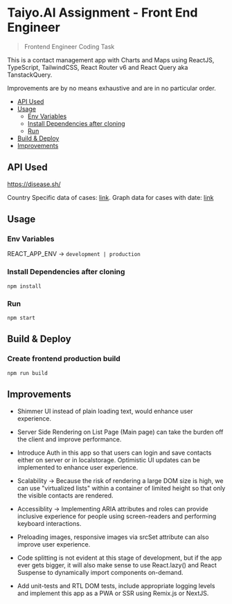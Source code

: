 # Taiyo.AI Assignment - Front End Engineer

> Frontend Engineer Coding Task

This is a contact management app with Charts and Maps using ReactJS, TypeScript,
TailwindCSS, React Router v6 and React Query aka TanstackQuery.

Improvements are by no means exhaustive and are in no particular order.

<!-- toc -->

- [API Used](#api-used)
- [Usage](#usage)
  - [Env Variables](#env-variables)
  - [Install Dependencies after cloning](#install-dependencies-after-cloning)
  - [Run](#run)
- [Build & Deploy](#build--deploy)
- [Improvements](#improvements)

## API Used

https://disease.sh/

Country Specific data of cases: [link](https://disease.sh/v3/covid-19/countries).
Graph data for cases with date:
[link](https://disease.sh/v3/covid-19/historical/all?lastdays=all)

## Usage

### Env Variables

REACT_APP_ENV -> `development | production`

### Install Dependencies after cloning

```
npm install
```

### Run

```
npm start
```

## Build & Deploy

### Create frontend production build

```
npm run build
```

## Improvements

- Shimmer UI instead of plain loading text, would enhance user experience.

- Server Side Rendering on List Page (Main page) can take the burden off the client and improve performance.

- Introduce Auth in this app so that users can login and save contacts either on server or in localstorage. Optimistic UI updates can be implemented to enhance user experience.

- Scalability -> Because the risk of rendering a large DOM size is high, we can use "virtualized lists" within a container of limited height so that only the visible contacts are rendered.

- Accessiblity -> Implementing ARIA attributes and roles can provide inclusive experience for people using screen-readers and performing keyboard interactions.

- Preloading images, responsive images via srcSet attribute can also improve user experience.

- Code splitting is not evident at this stage of development, but if the app ever gets bigger, it will also make sense to use React.lazy() and React Suspense to dynamically import components on-demand.

- Add unit-tests and RTL DOM tests, include appropriate logging levels and implement this app as a PWA or SSR using Remix.js or NextJS.
